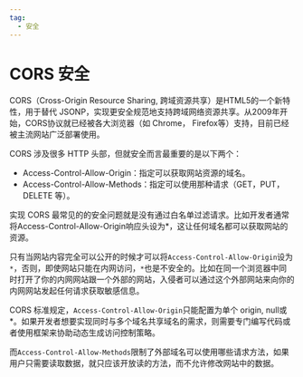 ```yaml
---
tag: 
  - 安全
---
```


# CORS 安全

CORS（Cross-Origin Resource Sharing, 跨域资源共享）是HTML5的一个新特性，用于替代 JSONP，实现更安全规范地支持跨域网络资源共享。从2009年开始，CORS协议就已经被各大浏览器（如 Chrome， Firefox等）支持，目前已经被主流网站广泛部署使用。

CORS 涉及很多 HTTP 头部，但就安全而言最重要的是以下两个：

- Access-Control-Allow-Origin：指定可以获取网站资源的域名。
- Access-Control-Allow-Methods：指定可以使用那种请求（GET，PUT，DELETE 等）。

实现 CORS 最常见的的安全问题就是没有通过白名单过滤请求。比如开发者通常将Access-Control-Allow-Origin响应头设为*，这让任何域名都可以获取网站的资源。

只有当网站内容完全可以公开的时候才可以将`Access-Control-Allow-Origin`设为`*`，否则，即使网站只能在内网访问，`*`也是不安全的。比如在同一个浏览器中同时打开了你的内网网站跟一个外部的网站，入侵者可以通过这个外部网站来向你的内网网站发起任何请求获取敏感信息。

CORS 标准规定，`Access-Control-Allow-Origin`只能配置为单个 origin, null或 *。如果开发者想要实现同时与多个域名共享域名的需求，则需要专门编写代码或者使用框架来协助动态生成访问控制策略。

而`Access-Control-Allow-Methods`限制了外部域名可以使用哪些请求方法，如果用户只需要读取数据，就只应该开放读的方法，而不允许修改网站中的数据。